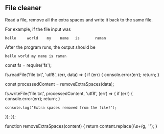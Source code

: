 ## File cleaner

Read a file, remove all the extra spaces and write it back to the same file.

For example, if the file input was

```
hello     world    my    name   is       raman
```

After the program runs, the output should be

```
hello world my name is raman
```

const fs = require('fs');

fs.readFile('file.txt', 'utf8', (err, data) => {
if (err) {
console.error(err);
return;
}

const processedContent = removeExtraSpaces(data);

fs.writeFile('file.txt', processedContent, 'utf8', (err) => {
if (err) {
console.error(err);
return;
}

    console.log('Extra spaces removed from the file!');

});
});

function removeExtraSpaces(content) {
return content.replace(/\s+/g, ' ');
}
